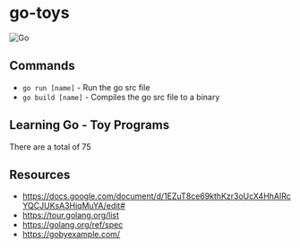 # go-toys
![Go](https://github.com/amunchet/go-toys/workflows/Go/badge.svg)
## Commands
- `go run [name]` - Run the go src file
- `go build [name]` - Compiles the go src file to a binary

## Learning Go - Toy Programs

There are a total of 75

## Resources
- https://docs.google.com/document/d/1EZuT8ce69kthKzr3oUcX4HhAIRcYQCJUKsA3HiqMuYA/edit#
- https://tour.golang.org/list
- https://golang.org/ref/spec
- https://gobyexample.com/

